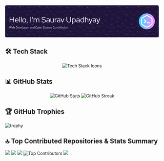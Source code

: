 <p align="center">
  <img src="https://github.com/upsaurav12/upsaurav12/blob/main/github-header-image.png" alt="header image" />
</p>


## 🛠️ Tech Stack

<p align="center">
  <img src="https://skillicons.dev/icons?i=html,css,tailwind,materialui,bootstrap,react,nextjs,ts,js,vue,nodejs,express,go,cpp,c,git,github,vercel,netlify,linux,docker,kubernetes,bash" alt="Tech Stack Icons" />
</p>


## 📊 GitHub Stats

<p align="center">
  <img width="400" src="https://github-readme-stats.vercel.app/api?username=upsaurav12&theme=catppuccin_mocha&hide_border=true&include_all_commits=false&count_private=false" alt="GitHub Stats" />
  <img width="435" src="https://github-readme-streak-stats.herokuapp.com/?user=upsaurav12&theme=catppuccin_mocha&hide_border=true" alt="GitHub Streak" />
</p>


## 🏆 GitHub Trophies

![trophy](https://github-profile-trophy.vercel.app/?username=ryo-ma&title=-Followers,-Stars&theme=dracula&no-frame=true&margin-w=15)


## 🔝 Top Contributed Repositories & Stats Summary
  ![](http://github-profile-summary-cards.vercel.app/api/cards/profile-details?username=upsaurav12&theme=dracula)
  ![](http://github-profile-summary-cards.vercel.app/api/cards/repos-per-language?username=upsaurav12&theme=dracula&exclude=html,css,yaml)
  ![](http://github-profile-summary-cards.vercel.app/api/cards/most-commit-language?username=upsaurav12&theme=dracula)
  <img src="https://github-contributor-stats.vercel.app/api?username=upsaurav12&limit=5&theme=dracula&combine_all_yearly_contributions=true&hide_border=true" width="365" alt="Top Contributors" />
  ![](http://github-profile-summary-cards.vercel.app/api/cards/productive-time?username=upsaurav12&theme=dracula)


